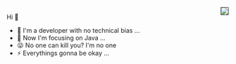 <img align="right" style="border: solid 1px #30363d" src="https://github-readme-stats.vercel.app/api?username=xxxcrel&show_icons=true&icon_color=EB5757&text_color=f6d365&bg_color=363636&hide_title=true" />

Hi 👋

- :yellow_heart: I'm a developer with no technical bias ...
- :dart: Now I'm focusing on Java ...
- :stuck_out_tongue_winking_eye: No one can kill you? I'm no one
- :zap: Everythings gonna be okay ...
